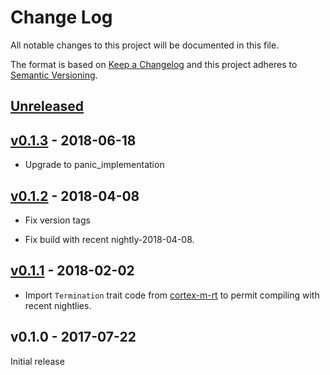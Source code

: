 # Change Log

All notable changes to this project will be documented in this file.

The format is based on [Keep a Changelog](http://keepachangelog.com/)
and this project adheres to [Semantic Versioning](http://semver.org/).

## [Unreleased]

## [v0.1.3] - 2018-06-18

- Upgrade to panic_implementation

## [v0.1.2] - 2018-04-08

- Fix version tags

- Fix build with recent nightly-2018-04-08.

## [v0.1.1] - 2018-02-02

- Import `Termination` trait code from [cortex-m-rt] to permit compiling with
recent nightlies.

## v0.1.0 - 2017-07-22

Initial release

[cortex-m-rt]: https://github.com/japaric/cortex-m-rt

[Unreleased]: https://github.com/pftbest/msp430-rt/compare/msp_v0.1.3...HEAD
[v0.1.3]: https://github.com/pftbest/msp430-rt/compare/msp_v0.1.2...msp_v0.1.3
[v0.1.2]: https://github.com/pftbest/msp430-rt/compare/msp_v0.1.1...msp_v0.1.2
[v0.1.1]: https://github.com/pftbest/msp430-rt/compare/msp_v0.1.0...msp_v0.1.1
